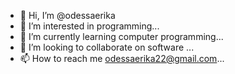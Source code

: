 - 👋 Hi, I’m @odessaerika
- 👀 I’m interested in programming...
- 🌱 I’m currently learning computer programming...
- 💞️ I’m looking to collaborate on software ...
- 📫 How to reach me odessaerika22@gmail.com...

<!---
odessaerika/odessaerika is a ✨ special ✨ repository because its `README.md` (this file) appears on your GitHub profile.
You can click the Preview link to take a look at your changes.
--->
